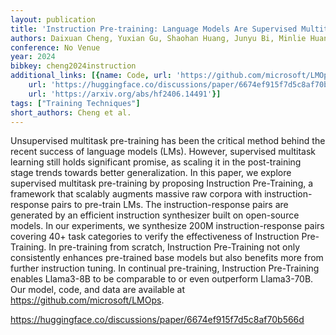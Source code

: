 ```yaml
---
layout: publication
title: 'Instruction Pre-training: Language Models Are Supervised Multitask Learners'
authors: Daixuan Cheng, Yuxian Gu, Shaohan Huang, Junyu Bi, Minlie Huang, Furu Wei
conference: No Venue
year: 2024
bibkey: cheng2024instruction
additional_links: [{name: Code, url: 'https://github.com/microsoft/LMOps'}, {name: Code,
    url: 'https://huggingface.co/discussions/paper/6674ef915f7d5c8af70b566d'}, {name: Paper,
    url: 'https://arxiv.org/abs/hf2406.14491'}]
tags: ["Training Techniques"]
short_authors: Cheng et al.
---
```

Unsupervised multitask pre-training has been the critical method behind the recent success of language models (LMs). However, supervised multitask learning still holds significant promise, as scaling it in the post-training stage trends towards better generalization. In this paper, we explore supervised multitask pre-training by proposing Instruction Pre-Training, a framework that scalably augments massive raw corpora with instruction-response pairs to pre-train LMs. The instruction-response pairs are generated by an efficient instruction synthesizer built on open-source models. In our experiments, we synthesize 200M instruction-response pairs covering 40+ task categories to verify the effectiveness of Instruction Pre-Training. In pre-training from scratch, Instruction Pre-Training not only consistently enhances pre-trained base models but also benefits more from further instruction tuning. In continual pre-training, Instruction Pre-Training enables Llama3-8B to be comparable to or even outperform Llama3-70B. Our model, code, and data are available at https://github.com/microsoft/LMOps.

https://huggingface.co/discussions/paper/6674ef915f7d5c8af70b566d